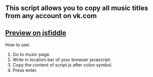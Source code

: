 ## This script allows you to copy all music titles from any account on vk.com

## [Preview on jsfiddle](https://jsfiddle.net/zBKCC/1468/)

How to use:
1. Go to music page.
2. Write in location bar of your browser javascript:
3. Copy the content of script.js after colon symbol.
4. Press enter.

